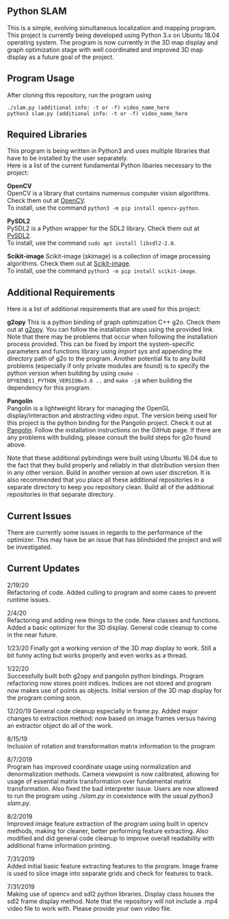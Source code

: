 ## Python SLAM    
This is a simple, evolving simultaneous localization and mapping program.
This project is currently being developed using Python 3.x on Ubuntu 18.04 operating system. The program is now currently in the 3D map display
and graph optimization stage with well coordinated and improved 3D map display as a future goal of the project.

## Program Usage  
After cloning this repository, run the program using
```
./slam.py (additional info: -t or -f) video_name_here
python3 slam.py (additional info: -t or -f) video_name_here
```
## Required Libraries
This program is being written in Python3 and uses multiple libraries that have to be installed by the user separately.  
Here is a list of the current fundamental Python libaries necessary to the project:  

**OpenCV**  
OpenCV is a library that contains numerous computer vision algorithms. Check them out at [OpenCV](https://docs.opencv.org/3.4/d1/dfb/intro.html).  
To install, use the command `python3 -m pip install opencv-python`.

**PySDL2**  
PySDL2 is a Python wrapper for the SDL2 library. Check them out at [PySDL2](https://pysdl2.readthedocs.io/en/rel_0_9_6/index.html).  
To install, use the command `sudo apt install libsdl2-2.0`.

**Scikit-image**
Scikit-image (skimage) is a collection of image processing algorithms. Check them out at [Scikit-image](https://scikit-image.org/).  
To install, use the command `python3 -m pip install scikit-image`.

## Additional Requirements
Here is a list of additional requirements that are used for this project:

**g2opy**
This is a python binding of graph optimization C++ g2o. Check them out at [g2opy](https://github.com/uoip/g2opy).
You can follow the installation steps using the provided link. Note that there may be problems that occur when following the installation process
provided. This can be fixed by import the system-specific parameters and functions library using *import sys* and appending the directory path of g2o to the program.
Another potential fix to any build problems (especially if only private modules are found) is to specify the python version when building by using `cmake -DPYBIND11_PYTHON_VERSION=3.6 ..`
and `make -j8` when building the dependency for this program.

**Pangolin**  
Pangolin is a lightweight library for managing the OpenGL display/interaction and abstracting video input. The version being used for this project
is the python binding for the Pangolin project. Check it out at [Pangolin](https://github.com/uoip/pangolin). Follow the installation instructions
on the GitHub page. If there are any problems with building, please consult the build steps for g2o found above.

Note that these additional pybindings were built using Ubuntu 16.04 due to the fact that they build properly and reliably in that distribution version then in any other version.
Build in another version at own user discretion. It is also recommended that you place all these additional repositories in a separate directory to keep you repository clean.
Build all of the additional repositories in that separate directory.

## Current Issues  
There are currently some issues in regards to the performance of the optimizer. This may have be an issue that has blindsided the project and will be investigated.

## Current Updates
2/19/20  
Refactoring of code. Added culling to program and some cases to prevent runtime issues.

2/4/20  
Refactoring and adding new things to the code. New classes and functions. Added a basic optimizer for the 3D display.
General code cleanup to come in the near future.

1/23/20
Finally got a working version of the 3D map display to work. Still a bit funny acting but works properly and even works
as a thread.

1/22/20  
Successfully built both g2opy and pangolin python bindings. Program refactoring now stores point indices.
Indices are not stored and program now makes use of points as objects. Initial version of the 3D map
display for the program coming soon.

12/20/19
General code cleanup especially in frame.py. Added major changes to extraction method: now based
on image frames versus having an extractor object do all of the work.

8/15/19  
Inclusion of rotation and transformation matrix information to the program

8/7/2019  
Program has improved coordinate usage using normalization and denormalization methods. Camera viewpoint is now
calibrated, allowing for usage of essential matrix transformation over fundamental matrix transformation. Also
fixed the bad interpreter issue. Users are now allowed to run the program using *./slam.py* in coexistence with
the usual *python3 slam.py*.

8/2/2019  
Improved image feature extraction of the program using built in opencv methods, making for cleaner, better
performing feature extracting. Also modified and did general code cleanup to improve overall readability
with additional frame information printing.

7/31/2019  
Added initial basic feature extracting features to the program. Image frame is used to slice image into
separate grids and check for features to track.

7/31/2019  
Making use of opencv and sdl2 python libraries. Display class houses the sdl2 frame display method.
Note that the repository will not include a .mp4 video file to work with. Please provide your own video file.
